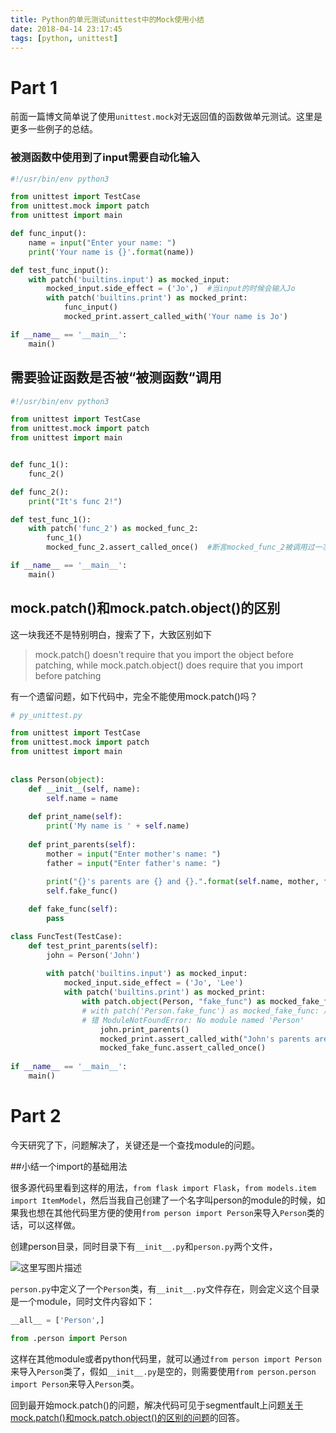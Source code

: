 ```yaml
---
title: Python的单元测试unittest中的Mock使用小结
date: 2018-04-14 23:17:45
tags: [python, unittest]
---
```


# Part 1

前面一篇博文简单说了使用```unittest.mock```对无返回值的函数做单元测试。这里是更多一些例子的总结。

### 被测函数中使用到了input需要自动化输入

``` python
#!/usr/bin/env python3

from unittest import TestCase
from unittest.mock import patch
from unittest import main

def func_input():
    name = input("Enter your name: ")
    print('Your name is {}'.format(name))

def test_func_input():
    with patch('builtins.input') as mocked_input:
        mocked_input.side_effect = ('Jo',)  #当input的时候会输入Jo
        with patch('builtins.print') as mocked_print:
            func_input()
            mocked_print.assert_called_with('Your name is Jo')

if __name__ == '__main__':
    main()

```

## 需要验证函数是否被“被测函数“调用

``` python
#!/usr/bin/env python3

from unittest import TestCase
from unittest.mock import patch
from unittest import main


def func_1():
    func_2()

def func_2():
    print("It's func 2!")

def test_func_1():
    with patch('func_2') as mocked_func_2:
        func_1()
        mocked_func_2.assert_called_once()  #断言mocked_func_2被调用过一次，在执行func_1()后

if __name__ == '__main__':
    main()
```

## mock.patch()和mock.patch.object()的区别

这一块我还不是特别明白，搜索了下，大致区别如下
> mock.patch() doesn't require that you import the object before patching, while mock.patch.object() does require that you import before patching

有一个遗留问题，如下代码中，完全不能使用mock.patch()吗？

``` python
# py_unittest.py

from unittest import TestCase
from unittest.mock import patch
from unittest import main
     
     
class Person(object):
    def __init__(self, name):
        self.name = name
        
    def print_name(self):
        print('My name is ' + self.name)
        
    def print_parents(self):
        mother = input("Enter mother's name: ")
        father = input("Enter father's name: ")
     
        print("{}'s parents are {} and {}.".format(self.name, mother, father))
        self.fake_func()

    def fake_func(self):
        pass

class FuncTest(TestCase):
    def test_print_parents(self):
        john = Person('John')
             
        with patch('builtins.input') as mocked_input:
            mocked_input.side_effect = ('Jo', 'Lee')
            with patch('builtins.print') as mocked_print:
                with patch.object(Person, "fake_func") as mocked_fake_func:
                # with patch('Person.fake_func') as mocked_fake_func: 启用这里的话，会报
                # 错 ModuleNotFoundError: No module named 'Person'
                    john.print_parents()
                    mocked_print.assert_called_with("John's parents are Jo and Lee.")
                    mocked_fake_func.assert_called_once()
 
if __name__ == '__main__':
    main()

```

# Part 2

今天研究了下，问题解决了，关键还是一个查找module的问题。

##小结一个import的基础用法

很多源代码里看到这样的用法，`from flask import Flask`，`from models.item import ItemModel`，然后当我自己创建了一个名字叫person的module的时候，如果我也想在其他代码里方便的使用`from person import Person`来导入`Person`类的话，可以这样做。

创建person目录，同时目录下有`__init__.py`和`person.py`两个文件，

![这里写图片描述](https://img-blog.csdn.net/20180416203026947?watermark/2/text/aHR0cHM6Ly9ibG9nLmNzZG4ubmV0L3B5dGhvbjAxMg==/font/5a6L5L2T/fontsize/400/fill/I0JBQkFCMA==/dissolve/70)

`person.py`中定义了一个`Person`类，有`__init__.py`文件存在，则会定义这个目录是一个module，同时文件内容如下：

``` python
__all__ = ['Person',]

from .person import Person
```

这样在其他module或者python代码里，就可以通过`from person import Person`来导入`Person`类了，假如`__init__.py`是空的，则需要使用`from person.person import Person`来导入`Person`类。

回到最开始mock.patch()的问题，解决代码可见于segmentfault上问题[关于mock.patch()和mock.patch.object()的区别的问题](https://segmentfault.com/q/1010000014397382/a-1020000014409800)的回答。
